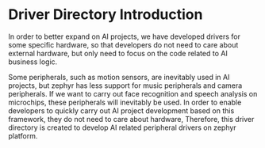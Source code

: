 # Driver Directory Introduction
In order to better expand on AI projects, we have developed drivers for some specific hardware, so that developers do not need to care about external hardware, but only need to focus on the code related to AI business logic.

Some peripherals, such as motion sensors, are inevitably used in AI projects, but zephyr has less support for music peripherals and camera peripherals. If we want to carry out face recognition and speech analysis on microchips, these peripherals will inevitably be used. In order to enable developers to quickly carry out AI project development based on this framework, they do not need to care about hardware, Therefore, this driver directory is created to develop AI related peripheral drivers on zephyr platform.
